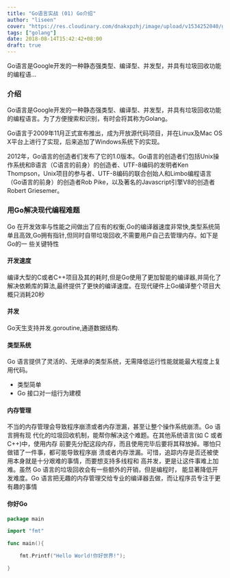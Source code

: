 ```yaml
---
title: "Go语言实战 (01) Go介绍"
author: "liseen"
cover: "https://res.cloudinary.com/dnakxpzhj/image/upload/v1534252040/golang.jpg"
tags: ["golang"]
date: 2018-08-14T15:42:42+08:00
draft: true
---
```

Go语言是Google开发的一种静态强类型、编译型、并发型，并具有垃圾回收功能的编程语...

<!--more-->

### 介绍

Go语言是Google开发的一种静态强类型、编译型、并发型，并具有垃圾回收功能的编程语言。为了方便搜索和识别，有时会将其称为Golang。

Go语言于2009年11月正式宣布推出，成为开放源代码项目，并在Linux及Mac OS X平台上进行了实现，后来追加了Windows系统下的实现。

2012年，Go语言的创造者们发布了它的1.0版本。Go语言的创造者们包括Unix操作系统和B语言（C语言的前身）的创造者、UTF-8编码的发明者Ken Thompson，Unix项目的参与者、UTF-8编码的联合创始人和Limbo编程语言（Go语言的前身）的创造者Rob Pike，以及著名的Javascript引擎V8的创造者Robert Griesemer。

### 用Go解决现代编程难题

Go 在开发效率与性能之间做出了应有的权衡,Go的编译器速度非常快,类型系统简单且高效,Go拥有指针,但同时自带垃圾回收,不需要用户自己去管理内存。如下是Go的一
些关键特性

#### 开发速度

编译大型的C或者C++项目及其的耗时,但是Go使用了更加智能的编译器,并简化了解决依赖库的算法,最终提供了更快的编译速度。在现代硬件上Go编译整个项目大概只消耗20秒

#### 并发

Go天生支持并发.goroutine,通道数据结构.

#### 类型系统

Go 语言提供了灵活的、无继承的类型系统，无需降低运行性能就能最大程度上复用代码。

* 类型简单
* Go 接口对一组行为建模

#### 内存管理

不当的内存管理会导致程序崩溃或者内存泄漏，甚至让整个操作系统崩溃。Go 语言拥有现 代化的垃圾回收机制，能帮你解决这个难题。在其他系统语言(如 C 或者 C++)中，使用内存 前要先分配这段内存，而且使用完毕后要将其释放掉。哪怕只做错了一件事，都可能导致程序崩 溃或者内存泄漏。可惜，追踪内存是否还被使用本身就是十分艰难的事情，而要想支持多线程和 高并发，更是让这件事难上加难。虽然 Go 语言的垃圾回收会有一些额外的开销，但是编程时， 能显著降低开发难度。Go 语言把无趣的内存管理交给专业的编译器去做，而让程序员专注于更 有趣的事情

#### 你好Go

```go
package main

import "fmt"

func main(){

    fmt.Printf("Hello World!你好世界!");

}

```